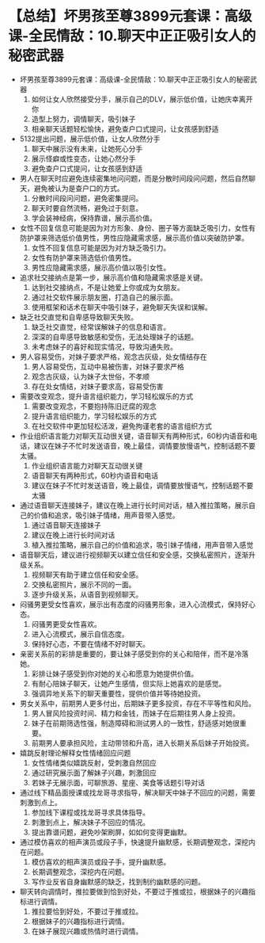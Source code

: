 # 【总结】坏男孩至尊3899元套课：高级课-全民情敌：10.聊天中正正吸引女人的秘密武器

-   坏男孩至尊3899元套课：高级课-全民情敌：10.聊天中正正吸引女人的秘密武器
    1.  如何让女人欣然接受分手，展示自己的DLV，展示低价值，让她庆幸离开你
    2.  造型上努力，调情聊天，吸引妹子
    3.  相亲聊天话题轻松愉快，避免查户口式提问，让女孩感到舒适
-   5132提出问题，展示低价值，让女人欣然分手
    1.  聊天中展示没有未来，让她死心分手
    2.  展示怪癖或性变态，让她心然分手
    3.  避免查户口式提问，让女孩感到舒适
-   男人在聊天时应避免连续密集地问问题，而是分散时间段问问题，然后自然聊天，避免被认为是查户口的方式。
    1.  分散时间段问问题，避免密集提问。
    2.  聊天时要自然流畅，避免过于刻意。
    3.  学会装神经病，保持靠谱，展示高价值。
-   女性不回复信息可能是因为对方形象、身份、圈子等方面缺乏吸引力，女性有防护罩来筛选低价值男性，男性应隐藏需求感，展示高价值以突破防护罩。
    1.  女性不回复信息可能是因为对方缺乏吸引力。
    2.  女性有防护罩来筛选低价值男性。
    3.  男性应隐藏需求感，展示高价值以吸引女性。
-   追求社交接纳点是第一步，展示高价值和隐藏需求感是关键。
    1.  达到社交接纳点，不是让她爱上你或成为女朋友。
    2.  通过社交软件展示朋友圈，打造自己的展示面。
    3.  使用框架和话术在聊天中吸引妹子，避免聊天失误和误解。
-   缺乏社交直觉和自卑感导致聊天失败。
    1.  缺乏社交直觉，经常误解妹子的信息和语言。
    2.  深深的自卑感导致敏感和受伤，无法处理妹子的话题。
    3.  未考虑妹子的喜好和现实情况，导致沟通失败。
-   男人容易受伤，对妹子要求严格，观念古灰级，处女情结存在
    1.  男人容易受伤，互动中易被伤害，对妹子要求严格
    2.  观念古灰级，认为妹子太世俗，不孝顺
    3.  存在处女情结，对妹子要求高，容易受伤害
-   需要改变观念，提升语言组织能力，学习轻松娱乐的方式
    1.  需要改变观念，不要抱持陈旧迂腐的观念
    2.  提升语言组织能力，学习轻松娱乐的方式
    3.  在社交软件中更加轻松活泼，避免拘谨老套的语言组织方式
-   作业组织语言能力对聊天互动很关键，语音聊天有两种形式，60秒内语音和电话，建议在妹子不忙时发送语音，晚上最佳，调情要放慢语气，控制话题不要太骚。
    1.  作业组织语言能力对聊天互动很关键
    2.  语音聊天有两种形式，60秒内语音和电话
    3.  建议在妹子不忙时发送语音，晚上最佳，调情要放慢语气，控制话题不要太骚
-   通过语音聊天连接妹子，建议在晚上进行长时间对话，植入推拉策略，展示自己的价值和追求，吸引妹子情绪，用声音带入感觉。
    1.  通过语音聊天连接妹子
    2.  建议在晚上进行长时间对话
    3.  植入推拉策略，展示自己的价值和追求，吸引妹子情绪，用声音带入感觉
-   语音聊天后，建议进行视频聊天以建立信任和安全感，交换私密照片，逐渐升级关系。
    1.  视频聊天有助于建立信任和安全感。
    2.  交换私密照片，展示不同的一面。
    3.  逐步升级关系，从语音到视频聊天。
-   闷骚男更受女性喜欢，展示出有态度的闷骚男形象，进入心流模式，保持好心态。
    1.  闷骚男更受女性喜欢。
    2.  进入心流模式，展示自信态度。
    3.  保持好心态，不要在情绪不好时聊天。
-   亲密关系前的彩排是重要的，要让妹子感受到你的关心和陪伴，而不是冷落她。
    1.  彩排让妹子感受到你对她的关心和愿意为她提供价值。
    2.  有耐心陪妹子聊天，让她产生感情，但实际上她喜欢的是感觉。
    3.  强调异地关系下的聊天重要性，提供价值并等待她投资。
-   男女关系中，前期男人更多付出，后期妹子更多投资，存在不平等性和风险。
    1.  男人冒风险投资时间、精力和金钱，而妹子在后期往男人身上投资。
    2.  妹子在前期筛选性强，制造障碍和测试男人的一致性，舒适感对她很重要。
    3.  前期男人要承担风险，主动带领和升高，进入长期关系后妹子开始投资。
-   嬉跳反射理论解释女性情绪回应问题
    1.  女性情绪类似嬉跳反射，受刺激自然回应
    2.  通过研究展示面了解妹子兴趣，刺激回应
    3.  若妹子无展示面，可聊旅游、星座、美食等话题引导对话
-   通过线下精品面授课或找龙哥寻求指导，解决聊天中妹子不回应的问题，需要刺激到点上。
    1.  参加线下课程或找龙哥寻求具体指导。
    2.  刺激到点上，解决妹子不回应的情况。
    3.  提出靠谱问题，避免吵架刷屏，如如何变得更幽默。
-   通过模仿喜欢的相声演员或段子手，快速提升幽默感，长期调整观念，深挖内在问题。
    1.  模仿喜欢的相声演员或段子手，提升幽默感。
    2.  长期调整观念，深挖内在问题。
    3.  写作业反省自身幽默感的缺乏，找到制约幽默感的问题。
-   聊天转向调情时，推拉要做到恰到好处，不要过于推或拉，根据妹子的兴趣指标进行调情。
    1.  推拉要恰到好处，不要过于推或拉。
    2.  根据妹子的兴趣指标进行调情。
    3.  在妹子展现兴趣或热情时进行调情。